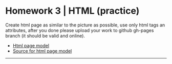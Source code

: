 # Homework 3 | HTML (practice) 

Create html page as similar to the picture as possible, use only html tags an attributes, after you done please upload your work to github gh-pages branch (it should be valid and online).

* [Html page model]()
* [Source for html page model]()

---



